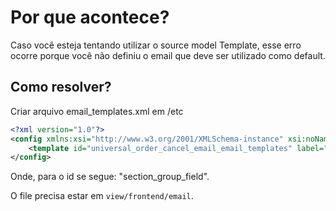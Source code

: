 # Por que acontece?

Caso você esteja tentando utilizar o source model Template, esse erro ocorre porque você não definiu o email que deve ser utilizado como default.

## Como resolver?

Criar arquivo email_templates.xml em /etc

```xml
<?xml version="1.0"?>
<config xmlns:xsi="http://www.w3.org/2001/XMLSchema-instance" xsi:noNamespaceSchemaLocation="urn:magento:module:Magento_Email:etc/email_templates.xsd">
    <template id="universal_order_cancel_email_email_templates" label="Default" file="cancel/default.html" type="html" module="FCamara_EmailSender" area="frontend"/>
</config>
```

Onde, para o id se segue: "section_group_field".

O file precisa estar em `view/frontend/email`.